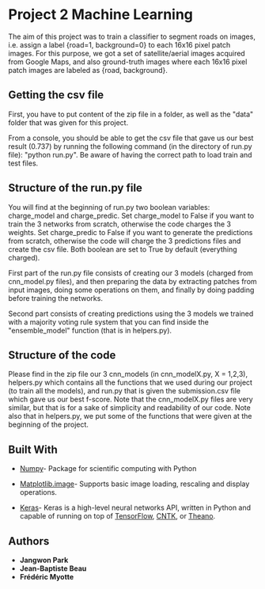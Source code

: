 # Project 2 Machine Learning

The aim of this project was to train a classifier to segment roads on images, i.e. assign a label {road=1, background=0} to each 16x16 pixel patch images. For this purpose, we got a set of satellite/aerial images acquired from Google Maps, and also ground-truth images where each 16x16 pixel patch images are labeled as {road, background}. 

## Getting the csv file

First, you have to put content of the zip file in a folder, as well as the "data" folder that was given for this project.

From a console, you should be able to get the csv file that gave us our best result (0.737) by running the following command (in the directory of run.py file): "python run.py". Be aware of having the correct path to load train and test files.

## Structure of the run.py file

You will find at the beginning of run.py two boolean variables: charge_model and charge_predic. Set charge_model to False if you want to train the 3 networks from scratch, otherwise the code charges the 3 weights. Set charge_predic to False if you want to generate the predictions from scratch, otherwise the code will charge the 3 predictions files and create the csv file. Both boolean are set to True by default (everything charged).

First part of the run.py file consists of creating our 3 models (charged from cnn_model.py files), and then preparing the data by extracting patches from input images, doing some operations on them, and finally by doing padding before training the networks.

Second part consists of creating predictions using the 3 models we trained with a majority voting rule system that you can find inside the "ensemble_model" function (that is in helpers.py).

## Structure of the code

Please find in the zip file our 3 cnn_models (in cnn_modelX.py, X = 1,2,3), helpers.py which contains all the functions that we used during our project (to train all the models), and run.py that is given the submission.csv file which gave us our best f-score. Note that the cnn_modelX.py files are very similar, but that is for a sake of simplicity and readability of our code. Note also that in helpers.py, we put some of the functions that were given at the beginning of the project.

## Built With

- [Numpy](http://www.numpy.org/)- Package for scientific computing with Python

- [Matplotlib.image](https://matplotlib.org/api/image_api.html)- Supports basic image loading, rescaling and display operations. 

- [Keras](https://keras.io/)- Keras is a high-level neural networks API, written in Python and capable of running on top of [TensorFlow](https://github.com/tensorflow/tensorflow), [CNTK](https://github.com/Microsoft/cntk), or [Theano](https://github.com/Theano/Theano).  


## Authors

- **Jangwon Park**
- **Jean-Baptiste Beau**
- **Frédéric Myotte**

